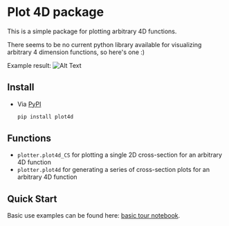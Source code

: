 # Plot 4D package

This is a simple package for plotting arbitrary 4D functions.

There seems to be no current python library available for visualizing arbitrary 4 dimension functions, so here's one :)

Example result:
![Alt Text](https://github.com/yubinhu/plot4d/blob/main/tests/example.gif)

## Install

- Via [PyPI](https://pypi.org/project/plot4d/)

  ```sh
  pip install plot4d
  ```

## Functions

- `plotter.plot4d_CS` for plotting a single 2D cross-section for an arbitrary 4D function
- `plotter.plot4d` for generating a series of cross-section plots for an arbitrary 4D function

## Quick Start
Basic use examples can be found here: [basic tour notebook](https://github.com/yubinhu/plot4d/blob/main/tests/example.ipynb).
